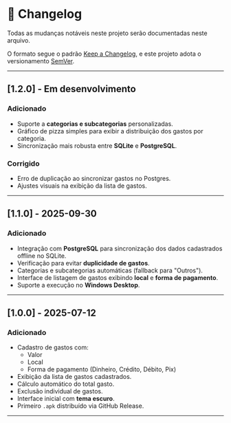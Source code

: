 # 📌 Changelog

Todas as mudanças notáveis neste projeto serão documentadas neste arquivo.

O formato segue o padrão [Keep a Changelog](https://keepachangelog.com/pt-BR/1.0.0/), 
e este projeto adota o versionamento [SemVer](https://semver.org/lang/pt-BR/).

---

## [1.2.0] - Em desenvolvimento
### Adicionado
- Suporte a **categorias e subcategorias** personalizadas.
- Gráfico de pizza simples para exibir a distribuição dos gastos por categoria.
- Sincronização mais robusta entre **SQLite** e **PostgreSQL**.

### Corrigido
- Erro de duplicação ao sincronizar gastos no Postgres.
- Ajustes visuais na exibição da lista de gastos.

---

## [1.1.0] - 2025-09-30
### Adicionado
- Integração com **PostgreSQL** para sincronização dos dados cadastrados offline no SQLite.  
- Verificação para evitar **duplicidade de gastos**.  
- Categorias e subcategorias automáticas (fallback para "Outros").  
- Interface de listagem de gastos exibindo **local** e **forma de pagamento**.  
- Suporte a execução no **Windows Desktop**.  

---

## [1.0.0] - 2025-07-12
### Adicionado
- Cadastro de gastos com:
  - Valor  
  - Local  
  - Forma de pagamento (Dinheiro, Crédito, Débito, Pix)  
- Exibição da lista de gastos cadastrados.  
- Cálculo automático do total gasto.  
- Exclusão individual de gastos.  
- Interface inicial com **tema escuro**.  
- Primeiro `.apk` distribuído via GitHub Release.  

---
